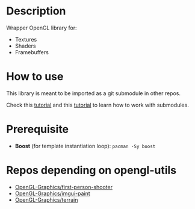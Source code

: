 # Description
Wrapper OpenGL library for:

- Textures
- Shaders
- Framebuffers

# How to use
This library is meant to be imported as a git submodule in other repos.

Check this [tutorial][submodule-tutorial1] and this [tutorial][submodule-tutorial2] to learn how to work with submodules.

[submodule-tutorial1]: https://gist.github.com/gitaarik/8735255
[submodule-tutorial2]: https://git-scm.com/book/en/v2/Git-Tools-Submodules

# Prerequisite
- **Boost** (for template instantiation loop): `pacman -Sy boost`

# Repos depending on opengl-utils
- [OpenGL-Graphics/first-person-shooter][fps]
- [OpenGL-Graphics/imgui-paint][paint]
- [OpenGL-Graphics/terrain][terrain]

[fps]: https://github.com/OpenGL-Graphics/first-person-shooter
[paint]: https://github.com/OpenGL-Graphics/imgui-paint
[terrain]: https://github.com/OpenGL-Graphics/terrain
